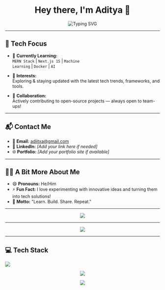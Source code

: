 <h1 align="center">Hey there, I'm Aditya 👋</h1>

<p align="center">
  <img src="https://readme-typing-svg.herokuapp.com?font=Fira+Code&size=22&pause=1000&color=00F7FF&center=true&vCenter=true&width=435&lines=Full+Stack+Web+Developer;MERN+%7C+Next.js+%7C+AI+Enthusiast;Open+Source+Contributor;Lifelong+Learner+%F0%9F%8C%9F" alt="Typing SVG" />
</p>

---

## 🚀 Tech Focus

- 🌱 <b>Currently Learning:</b>  
  <code>MERN Stack</code> | <code>Next.js 15</code> | <code>Machine Learning</code> | <code>Docker</code> | <code>AI</code>

- 🧠 <b>Interests:</b>  
  Exploring & staying updated with the latest tech trends, frameworks, and tools.

- 🤝 <b>Collaboration:</b>  
  Actively contributing to open-source projects — always open to team-ups!

---

## 📬 Contact Me

- 📧 <b>Email:</b> <a href="mailto:adiitxa@gmail.com">adiitxa@gmail.com</a>  
- 💼 <b>LinkedIn:</b> *[Add your link here if needed]*  
- 🌐 <b>Portfolio:</b> *[Add your portfolio site if available]*

---

## 🙋‍♂️ A Bit More About Me

- 😄 <b>Pronouns:</b> He/Him  
- ⚡ <b>Fun Fact:</b> I love experimenting with innovative ideas and turning them into tech solutions!  
- 🧩 <b>Motto:</b> "Learn. Build. Share. Repeat."

---

<p align="center">
  <img src="https://skillicons.dev/icons?i=js,ts,react,nextjs,nodejs,express,mongodb,docker,python,git,github,vscode" />
</p>

---

<p align="center">
  <img src="https://github-readme-stats.vercel.app/api?username=adiitxa&show_icons=true&theme=radical" />
</p>

---
## 💻 Tech Stack

<p align="left">
  <img src="https://skillicons.dev/icons?i=c,cpp,java,python,html,css,js,ts,react,nextjs,nodejs,express,ejs,nodemon,jwt,socketio,vite,redux,npm,jquery,bootstrap,tailwind,reactrouter,reacthookform,mongodb,mysql,matplotlib,numpy,pandas,php,git,github,vscode,arduino,docker,postman,vercel,render" />
</p>

<p align="center">
  <img src="https://skillicons.dev/icons?i=c,cpp,java,python,html,css,js,ts,react,nextjs,nodejs,express" />
</p>
<p align="center">
  <img src="https://skillicons.dev/icons?i=ejs,nodemon,jwt,socketio,vite,redux,npm,jquery,bootstrap,tailwind,reactrouter,reacthookform,mongodb,mysql,php,git,github,vscode,arduino,docker,postman,vercel,render" />
</p>

